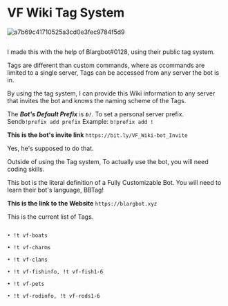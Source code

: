 # VF Wiki Tag System 

![a7b69c41710525a3cd0e3fec9784f5d9](https://user-images.githubusercontent.com/66041755/214806929-c93a9c4f-3be4-46ee-890e-5bd6f2188f24.png)

## 

I made this with the help of Blargbot#0128, using their public tag system.

Tags are different than custom commands, where as ccommands are limited to a single server, Tags can be accessed from any server the bot is in.

By using the tag system, I can provide this Wiki information to any server that invites the bot and knows the naming scheme of the Tags.

The ***Bot's Default Prefix*** is ***`b!`***.
To set a personal server prefix. 
Send```b!prefix add prefix``` 
Example:
```b!prefix add !```

__**This is the bot's invite link**__
```https://bit.ly/VF_Wiki-bot_Invite```

Yes, he's supposed to do that. 

Outside of using the Tag system, To actually use the bot, you will need coding skills.

This bot is the literal definition of a Fully Customizable Bot.
You will need to learn their bot's language, BBTag!

__**This is the link to the Website**__ 
```https://blargbot.xyz```


This is the current list of Tags. 
```• !t vf-badges 

• !t vf-boats

• !t vf-charms

• !t vf-clans

• !t vf-fishinfo, !t vf-fish1-6 

• !t vf-pets 

• !t vf-rodinfo, !t vf-rods1-6 
```

